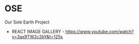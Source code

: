 # OSE

Our Sole Earth Project

- REACT IMAGE GALLERY - https://www.youtube.com/watch?v=3ax9TW2c2bY&t=125s
